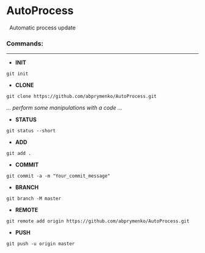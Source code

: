 # AutoProcess
 
Automatic process update
 
### Commands:
-------

* **INIT**

```
git init
```

* **CLONE**

```
git clone https://github.com/abprymenko/AutoProcess.git
```


_... perform some manipulations with a code ..._


* **STATUS**

```
git status --short
```

* **ADD**

```
git add .
```

* **COMMIT**
```
git commit -a -m "Your_commit_message"
```

* **BRANCH**
```
git branch -M master
```

* **REMOTE**
```
git remote add origin https://github.com/abprymenko/AutoProcess.git
```

* **PUSH**
```
git push -u origin master
```
